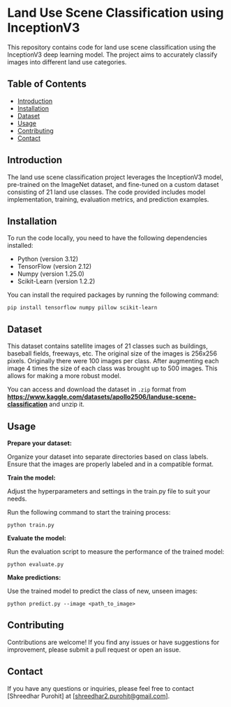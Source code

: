 # Land Use Scene Classification using InceptionV3

This repository contains code for land use scene classification using the InceptionV3 deep learning model. The project aims to accurately classify images into different land use categories.

## Table of Contents

- [Introduction](#introduction)
- [Installation](#installation)
- [Dataset](#Dataset)
- [Usage](#usage)
- [Contributing](#contributing)
- [Contact](#contact)

## Introduction

The land use scene classification project leverages the InceptionV3 model, pre-trained on the ImageNet dataset, and fine-tuned on a custom dataset consisting of 21 land use classes. The code provided includes model implementation, training, evaluation metrics, and prediction examples.

## Installation

To run the code locally, you need to have the following dependencies installed:

- Python (version 3.12)
- TensorFlow (version 2.12)
- Numpy (version 1.25.0)
- Scikit-Learn (version 1.2.2)
  

You can install the required packages by running the following command:

  ```shell
  pip install tensorflow numpy pillow scikit-learn
  ```


## Dataset 

This dataset contains satellite images of 21 classes such as buildings, baseball fields, freeways, etc. The original size of the images is 256x256 pixels. Originally there were 100 images per class. After augmenting each image 4 times the size of each class was brought up to 500 images. This allows for making a more robust model.

You can access and download the dataset in `.zip` format from __https://www.kaggle.com/datasets/apollo2506/landuse-scene-classification__ and unzip it. 

## Usage 

**Prepare your dataset:**

  Organize your dataset into separate directories based on class labels.
  Ensure that the images are properly labeled and in a compatible format.

**Train the model:**

  Adjust the hyperparameters and settings in the train.py file to suit your needs.

  Run the following command to start the training process:

  ```shell
  python train.py
  ```

**Evaluate the model:**

  Run the evaluation script to measure the performance of the trained model:

  ```shell
  python evaluate.py
  ```

**Make predictions:**

  Use the trained model to predict the class of new, unseen images:
  ```shell
  python predict.py --image <path_to_image>
  ```

## Contributing
  Contributions are welcome! If you find any issues or have suggestions for improvement, please submit a pull request or open an issue.

## Contact
  If you have any questions or inquiries, please feel free to contact [Shreedhar Purohit] at [shreedhar2.purohit@gmail.com].
